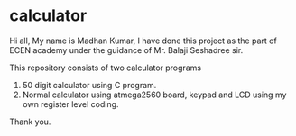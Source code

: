 # calculator

Hi all,
My name is Madhan Kumar, I have done this project as the part of ECEN academy under the guidance of Mr. Balaji Seshadree sir.

This repository consists of two calculator programs
1. 50 digit calculator using C program.
2. Normal calculator using atmega2560 board, keypad and LCD using my own register level coding.

Thank you.

